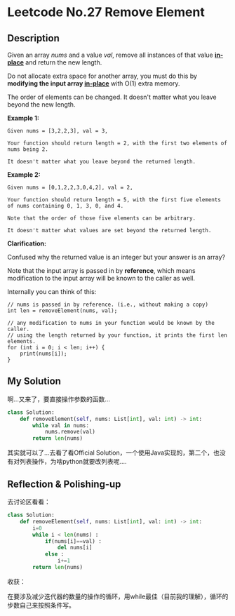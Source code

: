 # Leetcode No.27 Remove Element

## Description

Given an array *nums* and a value *val*, remove all instances of that value [**in-place**](https://en.wikipedia.org/wiki/In-place_algorithm) and return the new length.

Do not allocate extra space for another array, you must do this by **modifying the input array [in-place](https://en.wikipedia.org/wiki/In-place_algorithm)** with O(1) extra memory.

The order of elements can be changed. It doesn't matter what you leave beyond the new length.

**Example 1:**

```
Given nums = [3,2,2,3], val = 3,

Your function should return length = 2, with the first two elements of nums being 2.

It doesn't matter what you leave beyond the returned length.
```

**Example 2:**

```
Given nums = [0,1,2,2,3,0,4,2], val = 2,

Your function should return length = 5, with the first five elements of nums containing 0, 1, 3, 0, and 4.

Note that the order of those five elements can be arbitrary.

It doesn't matter what values are set beyond the returned length.
```

**Clarification:**

Confused why the returned value is an integer but your answer is an array?

Note that the input array is passed in by **reference**, which means modification to the input array will be known to the caller as well.

Internally you can think of this:

```
// nums is passed in by reference. (i.e., without making a copy)
int len = removeElement(nums, val);

// any modification to nums in your function would be known by the caller.
// using the length returned by your function, it prints the first len elements.
for (int i = 0; i < len; i++) {
    print(nums[i]);
}
```

## My Solution

啊...又来了，要直接操作参数的函数...

```python
class Solution:
    def removeElement(self, nums: List[int], val: int) -> int:
        while val in nums:
            nums.remove(val)
        return len(nums)
```

其实就可以了...去看了看Official Solution，一个使用Java实现的，第二个，也没有对列表操作，为啥python就要改列表呢....

## Reflection & Polishing-up

去讨论区看看：

```python
class Solution:
    def removeElement(self, nums: List[int], val: int) -> int:
        i=0
        while i < len(nums) : 
            if(nums[i]==val) : 
                del nums[i]
            else : 
                i+=1
        return len(nums)
```

收获：

​		在要涉及减少迭代器的数量的操作的循环，用while最佳（目前我的理解），循环的步数自己来按照条件写。
